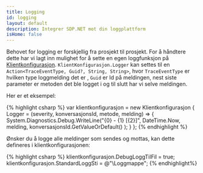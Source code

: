 ```yaml
---
title: Logging
id: logging
layout: default
description: Integrer SDP.NET mot din loggplattform
isHome: false
---
```


Behovet for logging er forskjellig fra prosjekt til prosjekt. For å håndtere dette har vi lagt inn mulighet for å sette en egen loggfunksjon på [Klientkonfigurasjon]({{site.coreUrl}}/#Klientkonfigurasjon). `KlientKonfigurasjon.Logger` kan settes til en `Action<TraceEventType, Guid?, String, String>`, hvor `TraceEventType` er hvilken type loggmelding det er , `Guid` er Id på meldingen, nest siste parameter er metoden det ble logget i og til slutt har vi selve meldingen. 

Her er et eksempel:

{% highlight csharp %}
var klientkonfigurasjon = new Klientkonfigurasjon
{
    Logger = (severity, konversasjonsId, metode, melding) =>
    {
        System.Diagnostics.Debug.WriteLine("{0} - {1} [{2}]", 
        	DateTime.Now, 
        	melding, 
        	konversasjonsId.GetValueOrDefault()
        );
    }
};
{% endhighlight %}

Ønsker du å logge alle meldinger som sendes og mottas, kan dette defineres i klientkonfigurasjonen:

{% highlight csharp %}
klientkonfigurasjon.DebugLoggTilFil = true;
klientkonfigurasjon.StandardLoggSti = @"\Loggmappe";
{% endhighlight%}
